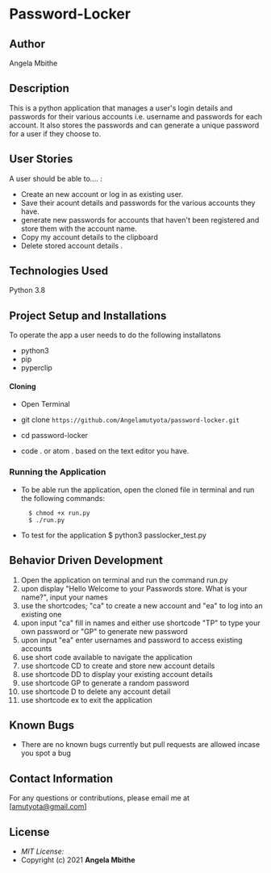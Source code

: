 # Password-Locker
## Author

Angela Mbithe

## Description

This is a python application that manages a user's login details and passwords for their various accounts i.e. username and passwords for each account. It also stores the passwords  and can generate a unique password for a user if they choose to.

## User Stories
A user should be able to.... :
* Create an new account or log in as existing user.
* Save their acount details and passwords for the various accounts they have.
* generate new passwords for accounts that haven't been registered and store them with the account name.
* Copy my account details to the clipboard
* Delete stored account details .

## Technologies Used

Python 3.8

## Project Setup and Installations

To operate the app a user needs to do the following installatons 
* python3
* pip
* pyperclip

#### Cloning

* Open Terminal

* git clone ```https://github.com/Angelamutyota/password-locker.git```

* cd password-locker

* code . or atom . based on the text editor you have.

### Running the Application
* To be able run the application, open the cloned file in terminal and run the following commands:

        $ chmod +x run.py
        $ ./run.py

* To test for the application
        $ python3 passlocker_test.py

## Behavior Driven Development

1. Open the application on terminal and run the command run.py
2. upon display "Hello Welcome to your Passwords store. What is your name?", input your names
3. use the shortcodes; "ca" to create a new account and "ea" to log into an existing one
4. upon input "ca" fill in names and either use shortcode "TP" to type your own password or "GP" to generate new password
5. upon input "ea" enter usernames and password to access existing accounts
6. use short code available to navigate the application
7. use shortcode CD to create and store new account details 
8. use shortcode DD to display your existing account details
9. use shortcode GP to generate a random password
10. use shortcode D to delete any account detail
11. use shortcode ex to exit the application

## Known Bugs
* There are no known bugs currently but pull requests are allowed incase you spot a bug

## Contact Information 

For any questions or contributions, please email me at [amutyota@gmail.com]

## License
* *MIT License:*
* Copyright (c) 2021 **Angela Mbithe**


